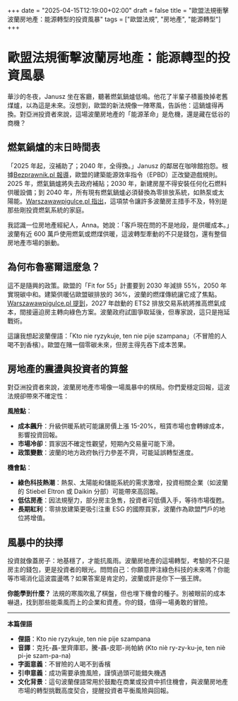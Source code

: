 +++
date = "2025-04-15T12:19:00+02:00"
draft = false
title = "歐盟法規衝擊波蘭房地產：能源轉型的投資風暴"
tags = ["歐盟法規", "房地產", "能源轉型"]
+++

# 歐盟法規衝擊波蘭房地產：能源轉型的投資風暴

華沙的冬夜，Janusz 坐在客廳，聽著燃氣鍋爐低鳴。他花了半輩子積蓄換掉老舊煤爐，以為這是未來。沒想到，歐盟的新法規像一陣寒風，告訴他：這鍋爐得再換。對亞洲投資者來說，這場波蘭房地產的「能源革命」是危機，還是藏在低谷的商機？

## 燃氣鍋爐的末日時間表

「2025 年起，沒補助了；2040 年，全得換。」Janusz 的鄰居在咖啡館抱怨。根據[Bezprawnik.pl 報導](https://bezprawnik.pl/rewolucja-w-mieszkalnictwie-harmonogram-zmian/)，歐盟的建築能源效率指令（EPBD）正改變遊戲規則。2025 年，燃氣鍋爐將失去政府補貼；2030 年，新建房屋不得安裝任何化石燃料供暖設備；到 2040 年，所有現有燃氣鍋爐必須替換為零排放系統，如熱泵或太陽能。[Warszawawpigulce.pl 指出](https://warszawawpigulce.pl/nowe-przepisy-w-unii-kompletny-zakaz-wprowadzony-co-musza-wiedziec-wlasciciele-domow/)，這項禁令讓許多波蘭房主措手不及，特別是那些剛投資燃氣系統的家庭。

我認識一位房地產經紀人，Anna。她說：「客戶現在問的不是地段，是供暖成本。」波蘭有近 600 萬戶使用燃氣或燃煤供暖，這波轉型牽動的不只是錢包，還有整個房地產市場的脈動。

## 為何布魯塞爾這麼急？

這不是隨興的政策。歐盟的「Fit for 55」計畫要到 2030 年減排 55%，2050 年實現碳中和。建築供暖佔歐盟碳排放的 36%，波蘭的燃煤傳統讓它成了焦點。[Warszawawpigulce.pl 提到](https://warszawawpigulce.pl/rewolucja-w-prawie-unijnym-tego-juz-nie-bedzie-wolno-w-twoim-domu/)，2027 年啟動的 ETS2 排放交易系統將推高燃氣成本，間接逼迫房主轉向綠色方案。波蘭政府試圖爭取延後，但專家說，這只是拖延戰術。

這讓我想起波蘭俚語：「Kto nie ryzykuje, ten nie pije szampana」（不冒險的人喝不到香檳）。歐盟在賭一個零碳未來，但房主得先吞下成本苦果。

## 房地產的震盪與投資者的算盤

對亞洲投資者來說，波蘭房地產市場像一場風暴中的棋局。你們愛穩定回報，這波法規卻帶來不確定性：

**風險點**：
- **成本飆升**：升級供暖系統可能讓房價上漲 15-20%，租賃市場也會轉嫁成本，影響投資回報。
- **市場冷卻**：買家因不確定性觀望，短期內交易量可能下滑。
- **政策變數**：波蘭的地方政府執行力參差不齊，可能延誤轉型進度。

**機會點**：
- **綠色科技熱潮**：熱泵、太陽能和儲能系統的需求激增，投資相關企業（如波蘭的 Stiebel Eltron 或 Daikin 分部）可能帶來高回報。
- **低估房產**：因法規壓力，部分房主急售，投資者可低價入手，等待市場復甦。
- **長期紅利**：零排放建築更吸引注重 ESG 的國際買家，波蘭作為歐盟門戶的地位將增值。

## 風暴中的抉擇

投資就像蓋房子：地基穩了，才能抗風雨。波蘭房地產的這場轉型，考驗的不只是房主的錢包，更是投資者的眼光。問問自己：你願意押注綠色科技的未來嗎？你能等市場消化這波震盪嗎？如果答案是肯定的，波蘭或許是你下一張王牌。

**你能學到什麼？** 法規的寒風吹亂了棋盤，但也埋下機會的種子。別被眼前的成本嚇退，找到那些能乘風而上的企業和資產。你的錢，值得一場勇敢的冒險。

---

**本篇俚語**

- **俚語**：Kto nie ryzykuje, ten nie pije szampana  
- **音譯**：克托-聶-里齊庫耶，騰-聶-皮耶-尚帕納 (Kto niè ry-zy-ku-je, ten niè pi-je szam-pa-na)  
- **字面意義**：不冒險的人喝不到香檳  
- **引申意義**：成功需要承擔風險，謹慎過頭可能錯失機遇  
- **文化背景**：這句波蘭俚語常用於鼓勵在商業或投資中抓住機會，與波蘭房地產市場的轉型挑戰高度契合，提醒投資者平衡風險與回報。